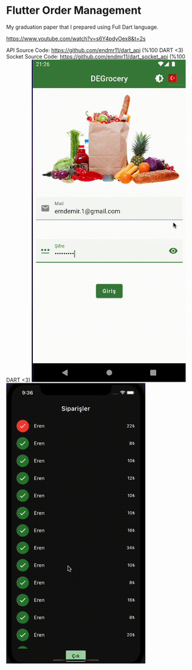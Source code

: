 # Flutter Order Management
My graduation paper that I prepared using Full Dart language.

https://www.youtube.com/watch?v=s6Y4pdyOex8&t=2s

API Source Code: https://github.com/endmr11/dart_api (%100 DART <3)
Socket Source Code: https://github.com/endmr11/dart_socket_api (%100 DART <3)
![ss](doc_asset/white.gif) ![ss](doc_asset/black.gif)

